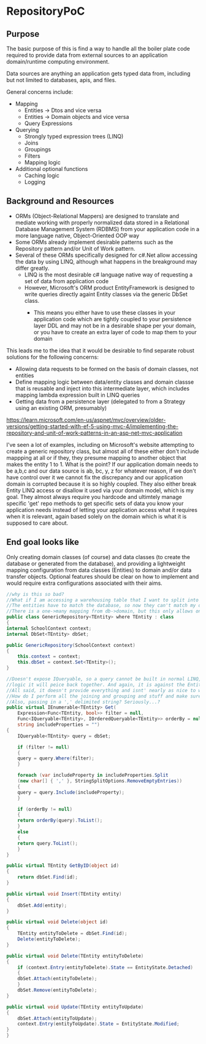 # RepositoryPoC

## Purpose

The basic purpose of this is find a way to handle all the boiler plate code required to provide data from external sources to an application domain/runtime computing environment.

Data sources are anything an application gets typed data from, including but not limited to databases, apis, and files.

General concerns include:
 - Mapping
	- Entities -> Dtos and vice versa
	- Entities -> Domain objects and vice versa
	- Query Expressions
 - Querying
	- Strongly typed expression trees (LINQ)
	- Joins
	- Groupings
	- Filters
	- Mapping logic
 - Additional optional functions
	- Caching logic
	- Logging 

## Background and Resources

 - ORMs (Object-Relational Mappers) are designed to translate and mediate working with properly normalized data stored in a Relational Database Management System (RDBMS) from your application code in a more language native, Object-Oriented OOP way
 - Some ORMs already implement desirable patterns such as the Repository pattern and/or Unit of Work pattern.
 - Several of these ORMs specifically designed for c#.Net allow accessing the data by using LINQ, although what happens in the breakground may differ greatly.
   - LINQ is the most desirable c# language native way of requesting a set of data from application code
   - However, Microsoft's ORM product EntityFramework is designed to write queries directly againt Entity classes via the generic DbSet<TEntity> class.
     - This means you either have to use these classes in your application code which are tightly coupled to your persistence layer DDL and may not be in a desirable shape per your domain, or you have to create an extra layer of code to map them to your domain

This leads me to the idea that it would be desirable to find separate robust solutions for the following concerns:
- Allowing data requests to be formed on the basis of domain classes, not entities
- Define mapping logic between data/entity classes and domain classse that is reusable and inject into this intermediate layer, which includes mapping lambda expression built in LINQ queries
- Getting data from a persistence layer (delegated to from a Strategy using an existing ORM, presumably)

https://learn.microsoft.com/en-us/aspnet/mvc/overview/older-versions/getting-started-with-ef-5-using-mvc-4/implementing-the-repository-and-unit-of-work-patterns-in-an-asp-net-mvc-application 

I've seen a lot of examples, including on Microsoft's website attempting to create a generic repository class, but almost all of these either don't include mappping at all or if they, they presume mapping to another object that makes the entity 1 to 1. What is the point? If our application domain needs to be a,b,c and our data source is ab, bc, y, z for whatever reason, if we don't have control over it we cannot fix the discrepancy and our application domain is corrupted because it is so highly coupled. They also either break Entity LINQ access or disallow it used via your domain model, which is my goal. They almost always require you hardcode and ultimtely manage specific 'get' repo methods to get specific sets of data you know your application needs instead of letting your application access what it requires when it is relevant, again based solely on the domain which is what it is supposed to care about.

## End goal looks like

Only creating domain classes (of course) and data classes (to create the database or generated from the database),
and providing a lightweight mapping configuration from data classes (Entities) to domain and/or data transfer objects. 
Optional features should be clear on how to implement and would require extra configurations associated with their aims.

```csharp
//why is this so bad?
//What if I am accessing a warehousing table that I want to split into my normalized domain?
//The entities have to match the database, so now they can't match my domain
//There is a one->many mapping from db->domain, but this only allows one->one
public class GenericRepository<TEntity> where TEntity : class
{
internal SchoolContext context;
internal DbSet<TEntity> dbSet;

public GenericRepository(SchoolContext context)
{
    this.context = context;
    this.dbSet = context.Set<TEntity>();
}

//Doesn't expose IQueryable, so a query cannot be built in normal LINQ, but requires providing a dissasembled set of
//logic it will peice back together. And again, it is against the Entity type, not the domain type
//All said, it doesn't provide everything and isnt' nearly as nice to work with.
//How do I perform all the joining and grouping and stuff and make sure it is translating to SQl to maximize performance?
//Also, passing in a ',' delimited string? Seriously...?
public virtual IEnumerable<TEntity> Get(
    Expression<Func<TEntity, bool>> filter = null,
    Func<IQueryable<TEntity>, IOrderedQueryable<TEntity>> orderBy = null,
    string includeProperties = "")
{
    IQueryable<TEntity> query = dbSet;

    if (filter != null)
    {
	query = query.Where(filter);
    }

    foreach (var includeProperty in includeProperties.Split
	(new char[] { ',' }, StringSplitOptions.RemoveEmptyEntries))
    {
	query = query.Include(includeProperty);
    }

    if (orderBy != null)
    {
	return orderBy(query).ToList();
    }
    else
    {
	return query.ToList();
    }
}

public virtual TEntity GetByID(object id)
{
    return dbSet.Find(id);
}

public virtual void Insert(TEntity entity)
{
    dbSet.Add(entity);
}

public virtual void Delete(object id)
{
    TEntity entityToDelete = dbSet.Find(id);
    Delete(entityToDelete);
}

public virtual void Delete(TEntity entityToDelete)
{
    if (context.Entry(entityToDelete).State == EntityState.Detached)
    {
	dbSet.Attach(entityToDelete);
    }
    dbSet.Remove(entityToDelete);
}

public virtual void Update(TEntity entityToUpdate)
{
    dbSet.Attach(entityToUpdate);
    context.Entry(entityToUpdate).State = EntityState.Modified;
}
}
```
